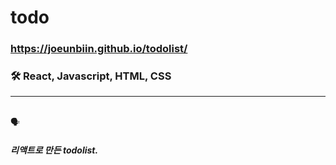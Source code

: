# todo


### https://joeunbiin.github.io/todolist/

### 🛠 React, Javascript, HTML, CSS
----------
</br>
🗣

##### 리액트로 만든 todolist.
